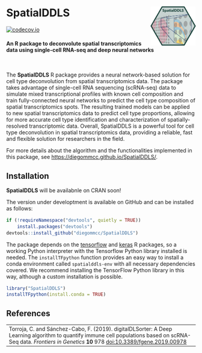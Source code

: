 # **SpatialDDLS** <img src="man/figures/logo.png" align="right" width="120"/>

<!-- [![R build status](https://github.com/diegommcc/SpatialDDLS/workflows/R-CMD-check-bioc/badge.svg)](https://github.com/diegommcc/SpatialDDLS/actions)  -->
[![codecov.io](https://codecov.io/github/diegommcc/SpatialDDLS/coverage.svg?branch=master)](https://app.codecov.io/gh/diegommcc/SpatialDDLS)


<div style="text-align:left">
<span>
<h4>An R package to deconvolute spatial transcriptomics data using single-cell RNA-seq and deep neural networks</h4></span>
</div>

<br>

The **SpatialDDLS** R package provides a neural network-based solution for cell type deconvolution from spatial transcriptomics data. The package takes advantage of single-cell RNA sequencing (scRNA-seq) data to simulate mixed transcriptional profiles with known cell composition and train fully-connected neural networks to predict the cell type composition of spatial transcriptomics spots. The resulting trained models can be applied to new spatial transcriptomics data to predict cell type proportions, allowing for more accurate cell type identification and characterization of spatially-resolved transcriptomic data. Overall, SpatialDDLS is a powerful tool for cell type deconvolution in spatial transcriptomics data, providing a reliable, fast and flexible solution for researchers in the field.

For more details about the algorithm and the functionalities implemented in this package, see <https://diegommcc.github.io/SpatialDDLS/>.


<!-- <img src="man/figures/summary.png"/> -->

## Installation

**SpatialDDLS** will be availabnle on CRAN soon!

<!-- is available on CRAN and can be installed as follows:

```r
install.packages("SpatialDDLS")
``` -->

The version under developtment is available on GitHub and can be installed as follows:

```r
if (!requireNamespace("devtools", quietly = TRUE))
    install.packages("devtools")
devtools::install_github("diegommcc/SpatialDDLS")
```

The package depends on the [tensorflow](https://cran.r-project.org/package=tensorflow) and [keras](https://cran.r-project.org/package=keras) R packages, so a working Python interpreter with the Tensorflow Python library installed is needed. The `installTFpython` function provides an easy way to install a conda environment called `spatialddls-env` with all necessary dependencies covered. We recommend installing the TensorFlow Python library in this way, although a custom installation is possible.

```r
library("SpatialDDLS")
installTFpython(install.conda = TRUE)
```

<!-- ## Usage

In the following figure, an outline of the package's workflow can be found: 

<img src="man/figures/workflow_readme.png"/> -->


## References

<table>
  <tr><td>Torroja, C. and Sánchez-Cabo, F. (2019). digitalDLSorter: A Deep Learning algorithm to quantify immune cell populations based on scRNA-Seq data.
  <i>Frontiers in Genetics</i>
  <b>10</b> 978
  <a href='https://doi.org/10.3389/fgene.2019.00978'>doi:10.3389/fgene.2019.00978</a>
  </td></tr>
</table>
